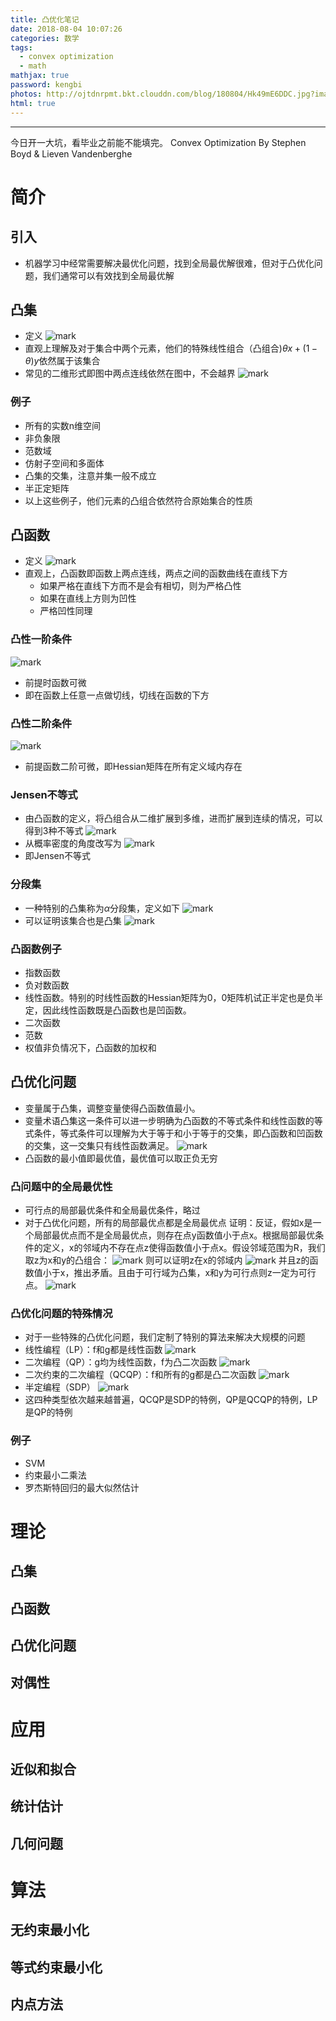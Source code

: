 ```yaml
---
title: 凸优化笔记
date: 2018-08-04 10:07:26
categories: 数学
tags:
  - convex optimization
  - math
mathjax: true
password: kengbi
photos: http://ojtdnrpmt.bkt.clouddn.com/blog/180804/Hk49mE6DDC.jpg?imageslim
html: true
---
```

***
今日开一大坑，看毕业之前能不能填完。
Convex Optimization By Stephen Boyd & Lieven Vandenberghe

<!--more-->

# 简介

## 引入
-	机器学习中经常需要解决最优化问题，找到全局最优解很难，但对于凸优化问题，我们通常可以有效找到全局最优解

## 凸集
-	定义
	![mark](http://ojtdnrpmt.bkt.clouddn.com/blog/180703/e78fGmcAgj.png?imageslim)
-	直观上理解及对于集合中两个元素，他们的特殊线性组合（凸组合)$\theta x+(1-\theta)y$依然属于该集合
-	常见的二维形式即图中两点连线依然在图中，不会越界
	![mark](http://ojtdnrpmt.bkt.clouddn.com/blog/180703/m18774d3Gk.png?imageslim)

### 例子
-	所有的实数n维空间
-	非负象限
-	范数域
-	仿射子空间和多面体
-	凸集的交集，注意并集一般不成立
-	半正定矩阵
-	以上这些例子，他们元素的凸组合依然符合原始集合的性质

## 凸函数
-	定义
	![mark](http://ojtdnrpmt.bkt.clouddn.com/blog/180703/De00K79cF6.png?imageslim)
-	直观上，凸函数即函数上两点连线，两点之间的函数曲线在直线下方
	-	如果严格在直线下方而不是会有相切，则为严格凸性
	-	如果在直线上方则为凹性
	-	严格凹性同理

### 凸性一阶条件

![mark](http://ojtdnrpmt.bkt.clouddn.com/blog/180703/C4cAECJLhb.png?imageslim)
-	前提时函数可微
-	即在函数上任意一点做切线，切线在函数的下方

### 凸性二阶条件

![mark](http://ojtdnrpmt.bkt.clouddn.com/blog/180703/elbdAFA9aH.png?imageslim)
-	前提函数二阶可微，即Hessian矩阵在所有定义域内存在

### Jensen不等式
-	由凸函数的定义，将凸组合从二维扩展到多维，进而扩展到连续的情况，可以得到3种不等式
	![mark](http://ojtdnrpmt.bkt.clouddn.com/blog/180703/AE34lI2FFj.png?imageslim)
-	从概率密度的角度改写为
	![mark](http://ojtdnrpmt.bkt.clouddn.com/blog/180703/c2GgbjigdA.png?imageslim)
-	即Jensen不等式

### 分段集
-	一种特别的凸集称为$\alpha$分段集，定义如下
	![mark](http://ojtdnrpmt.bkt.clouddn.com/blog/180703/L3fjcKl5if.png?imageslim)
-	可以证明该集合也是凸集
	![mark](http://ojtdnrpmt.bkt.clouddn.com/blog/180703/8ff5831B1d.png?imageslim)

### 凸函数例子
-	指数函数
-	负对数函数
-	线性函数。特别的时线性函数的Hessian矩阵为0，0矩阵机试正半定也是负半定，因此线性函数既是凸函数也是凹函数。
-	二次函数
-	范数
-	权值非负情况下，凸函数的加权和

## 凸优化问题
-	变量属于凸集，调整变量使得凸函数值最小。
-	变量术语凸集这一条件可以进一步明确为凸函数的不等式条件和线性函数的等式条件，等式条件可以理解为大于等于和小于等于的交集，即凸函数和凹函数的交集，这一交集只有线性函数满足。
	![mark](http://ojtdnrpmt.bkt.clouddn.com/blog/180703/hD8Ka52AcG.png?imageslim)
-	凸函数的最小值即最优值，最优值可以取正负无穷

### 凸问题中的全局最优性
-	可行点的局部最优条件和全局最优条件，略过
-	对于凸优化问题，所有的局部最优点都是全局最优点
	证明：反证，假如x是一个局部最优点而不是全局最优点，则存在点y函数值小于点x。根据局部最优条件的定义，x的邻域内不存在点z使得函数值小于点x。假设邻域范围为R，我们取z为x和y的凸组合：
	![mark](http://ojtdnrpmt.bkt.clouddn.com/blog/180703/DCd7l9lDbl.png?imageslim)
	则可以证明z在x的邻域内
	![mark](http://ojtdnrpmt.bkt.clouddn.com/blog/180703/j4D5hg8l4J.png?imageslim)
	并且z的函数值小于x，推出矛盾。且由于可行域为凸集，x和y为可行点则z一定为可行点。
	![mark](http://ojtdnrpmt.bkt.clouddn.com/blog/180703/C0l3BC192a.png?imageslim)


### 凸优化问题的特殊情况
-	对于一些特殊的凸优化问题，我们定制了特别的算法来解决大规模的问题
-	线性编程（LP）：f和g都是线性函数
	![mark](http://ojtdnrpmt.bkt.clouddn.com/blog/180703/Ci58g01eF5.png?imageslim)
-	二次编程（QP）：g均为线性函数，f为凸二次函数
	![mark](http://ojtdnrpmt.bkt.clouddn.com/blog/180703/HkiCClD4eh.png?imageslim)
-	二次约束的二次编程（QCQP）：f和所有的g都是凸二次函数
	![mark](http://ojtdnrpmt.bkt.clouddn.com/blog/180703/l45kgmJ8j1.png?imageslim)
-	半定编程（SDP）
	![mark](http://ojtdnrpmt.bkt.clouddn.com/blog/180703/Kce3mdA3FG.png?imageslim)
-	这四种类型依次越来越普遍，QCQP是SDP的特例，QP是QCQP的特例，LP是QP的特例

### 例子
-	SVM
-	约束最小二乘法
-	罗杰斯特回归的最大似然估计

# 理论

## 凸集

## 凸函数

## 凸优化问题

## 对偶性

# 应用

## 近似和拟合

## 统计估计

## 几何问题

# 算法

## 无约束最小化

## 等式约束最小化

## 内点方法 